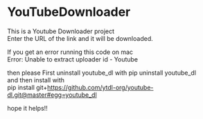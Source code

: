 # YouTubeDownloader

This is a Youtube Downloader project  
Enter the URL of the link and it will be downloaded.  

If you get an error running this code on mac  
Error: Unable to extract uploader id - Youtube  

then please First uninstall youtube_dl with pip uninstall youtube_dl  
and then install with  
pip install git+https://github.com/ytdl-org/youtube-dl.git@master#egg=youtube_dl  

hope it helps!!  
